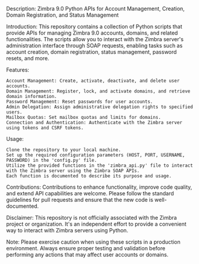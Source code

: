 Description: Zimbra 9.0 Python APIs for Account Management, Creation, Domain Registration, and Status Management

Introduction:
This repository contains a collection of Python scripts that provide APIs for managing Zimbra 9.0 accounts, domains, and related functionalities. The scripts allow you to interact with the Zimbra server's administration interface through SOAP requests, enabling tasks such as account creation, domain registration, status management, password resets, and more.

Features:

    Account Management: Create, activate, deactivate, and delete user accounts.
    Domain Management: Register, lock, and activate domains, and retrieve domain information.
    Password Management: Reset passwords for user accounts.
    Admin Delegation: Assign administrative delegation rights to specified users.
    Mailbox Quotas: Set mailbox quotas and limits for domains.
    Connection and Authentication: Authenticate with the Zimbra server using tokens and CSRF tokens.

Usage:

    Clone the repository to your local machine.
    Set up the required configuration parameters (HOST, PORT, USERNAME, PASSWORD) in the 'config.py' file.
    Utilize the provided functions in the 'zimbra_api.py' file to interact with the Zimbra server using the Zimbra SOAP APIs.
    Each function is documented to describe its purpose and usage.

Contributions:
Contributions to enhance functionality, improve code quality, and extend API capabilities are welcome. Please follow the standard guidelines for pull requests and ensure that the new code is well-documented.

Disclaimer:
This repository is not officially associated with the Zimbra project or organization. It's an independent effort to provide a convenient way to interact with Zimbra servers using Python.

Note:
Please exercise caution when using these scripts in a production environment. Always ensure proper testing and validation before performing any actions that may affect user accounts or domains.
